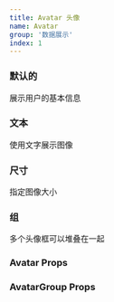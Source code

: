 ```yaml
---
title: Avatar 头像
name: Avatar
group: '数据展示'
index: 1
---
```


### 默认的

展示用户的基本信息

### 文本

使用文字展示图像

### 尺寸

指定图像大小

### 组

多个头像框可以堆叠在一起

### Avatar Props

### AvatarGroup Props
